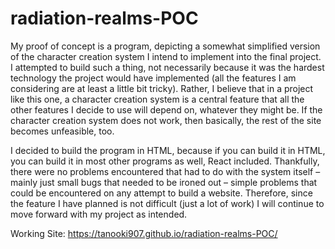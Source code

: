 # radiation-realms-POC

My proof of concept is a program, depicting a somewhat simplified version of the character creation system I intend to implement into the final project. I attempted to build such a thing, not necessarily because it was the hardest technology the project would have implemented (all the features I am considering are at least a little bit tricky). Rather, I believe that in a project like this one, a character creation system is a central feature that all the other features I decide to use will depend on, whatever they might be. If the character creation system does not work, then basically, the rest of the site becomes unfeasible, too.

I decided to build the program in HTML, because if you can build it in HTML, you can build it in most other programs as well, React included. Thankfully, there were no problems encountered that had to do with the system itself – mainly just small bugs that needed to be ironed out – simple problems that could be encountered on any attempt to build a website. Therefore, since the feature I have planned is not difficult (just a lot of work) I will continue to move forward with my project as intended. 

Working Site: https://tanooki907.github.io/radiation-realms-POC/

